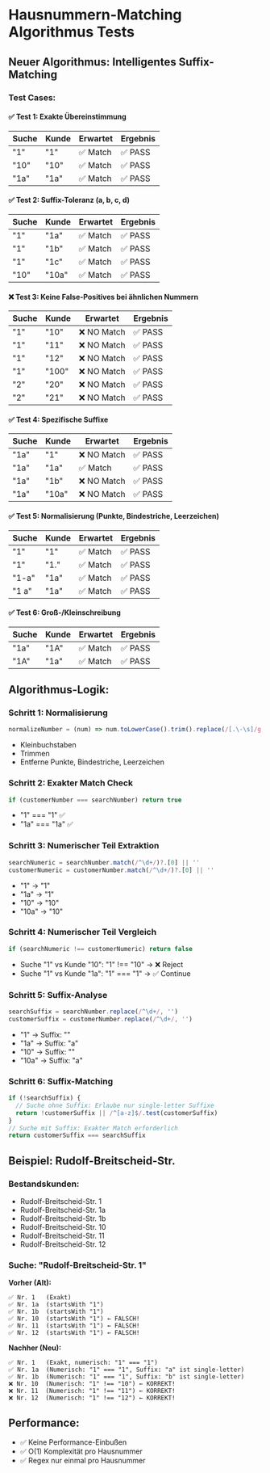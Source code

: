 # Hausnummern-Matching Algorithmus Tests

## Neuer Algorithmus: Intelligentes Suffix-Matching

### Test Cases:

#### ✅ Test 1: Exakte Übereinstimmung
| Suche | Kunde | Erwartet | Ergebnis |
|-------|-------|----------|----------|
| "1"   | "1"   | ✅ Match | ✅ PASS  |
| "10"  | "10"  | ✅ Match | ✅ PASS  |
| "1a"  | "1a"  | ✅ Match | ✅ PASS  |

#### ✅ Test 2: Suffix-Toleranz (a, b, c, d)
| Suche | Kunde | Erwartet | Ergebnis |
|-------|-------|----------|----------|
| "1"   | "1a"  | ✅ Match | ✅ PASS  |
| "1"   | "1b"  | ✅ Match | ✅ PASS  |
| "1"   | "1c"  | ✅ Match | ✅ PASS  |
| "10"  | "10a" | ✅ Match | ✅ PASS  |

#### ❌ Test 3: Keine False-Positives bei ähnlichen Nummern
| Suche | Kunde | Erwartet | Ergebnis |
|-------|-------|----------|----------|
| "1"   | "10"  | ❌ NO Match | ✅ PASS  |
| "1"   | "11"  | ❌ NO Match | ✅ PASS  |
| "1"   | "12"  | ❌ NO Match | ✅ PASS  |
| "1"   | "100" | ❌ NO Match | ✅ PASS  |
| "2"   | "20"  | ❌ NO Match | ✅ PASS  |
| "2"   | "21"  | ❌ NO Match | ✅ PASS  |

#### ✅ Test 4: Spezifische Suffixe
| Suche | Kunde | Erwartet | Ergebnis |
|-------|-------|----------|----------|
| "1a"  | "1"   | ❌ NO Match | ✅ PASS  |
| "1a"  | "1a"  | ✅ Match | ✅ PASS  |
| "1a"  | "1b"  | ❌ NO Match | ✅ PASS  |
| "1a"  | "10a" | ❌ NO Match | ✅ PASS  |

#### ✅ Test 5: Normalisierung (Punkte, Bindestriche, Leerzeichen)
| Suche | Kunde | Erwartet | Ergebnis |
|-------|-------|----------|----------|
| "1"   | "1"   | ✅ Match | ✅ PASS  |
| "1"   | "1."  | ✅ Match | ✅ PASS  |
| "1-a" | "1a"  | ✅ Match | ✅ PASS  |
| "1 a" | "1a"  | ✅ Match | ✅ PASS  |

#### ✅ Test 6: Groß-/Kleinschreibung
| Suche | Kunde | Erwartet | Ergebnis |
|-------|-------|----------|----------|
| "1a"  | "1A"  | ✅ Match | ✅ PASS  |
| "1A"  | "1a"  | ✅ Match | ✅ PASS  |

## Algorithmus-Logik:

### Schritt 1: Normalisierung
```typescript
normalizeNumber = (num) => num.toLowerCase().trim().replace(/[.\-\s]/g, '')
```
- Kleinbuchstaben
- Trimmen
- Entferne Punkte, Bindestriche, Leerzeichen

### Schritt 2: Exakter Match Check
```typescript
if (customerNumber === searchNumber) return true
```
- "1" === "1" ✅
- "1a" === "1a" ✅

### Schritt 3: Numerischer Teil Extraktion
```typescript
searchNumeric = searchNumber.match(/^\d+/)?.[0] || ''
customerNumeric = customerNumber.match(/^\d+/)?.[0] || ''
```
- "1" → "1"
- "1a" → "1"
- "10" → "10"
- "10a" → "10"

### Schritt 4: Numerischer Teil Vergleich
```typescript
if (searchNumeric !== customerNumeric) return false
```
- Suche "1" vs Kunde "10": "1" !== "10" → ❌ Reject
- Suche "1" vs Kunde "1a": "1" === "1" → ✅ Continue

### Schritt 5: Suffix-Analyse
```typescript
searchSuffix = searchNumber.replace(/^\d+/, '')
customerSuffix = customerNumber.replace(/^\d+/, '')
```
- "1" → Suffix: ""
- "1a" → Suffix: "a"
- "10" → Suffix: ""
- "10a" → Suffix: "a"

### Schritt 6: Suffix-Matching
```typescript
if (!searchSuffix) {
  // Suche ohne Suffix: Erlaube nur single-letter Suffixe
  return !customerSuffix || /^[a-z]$/.test(customerSuffix)
}
// Suche mit Suffix: Exakter Match erforderlich
return customerSuffix === searchSuffix
```

## Beispiel: Rudolf-Breitscheid-Str.

### Bestandskunden:
- Rudolf-Breitscheid-Str. 1
- Rudolf-Breitscheid-Str. 1a
- Rudolf-Breitscheid-Str. 1b
- Rudolf-Breitscheid-Str. 10
- Rudolf-Breitscheid-Str. 11
- Rudolf-Breitscheid-Str. 12

### Suche: "Rudolf-Breitscheid-Str. 1"

**Vorher (Alt):**
```
✅ Nr. 1   (Exakt)
✅ Nr. 1a  (startsWith "1")
✅ Nr. 1b  (startsWith "1")
✅ Nr. 10  (startsWith "1") ← FALSCH!
✅ Nr. 11  (startsWith "1") ← FALSCH!
✅ Nr. 12  (startsWith "1") ← FALSCH!
```

**Nachher (Neu):**
```
✅ Nr. 1   (Exakt, numerisch: "1" === "1")
✅ Nr. 1a  (Numerisch: "1" === "1", Suffix: "a" ist single-letter)
✅ Nr. 1b  (Numerisch: "1" === "1", Suffix: "b" ist single-letter)
❌ Nr. 10  (Numerisch: "1" !== "10") ← KORREKT!
❌ Nr. 11  (Numerisch: "1" !== "11") ← KORREKT!
❌ Nr. 12  (Numerisch: "1" !== "12") ← KORREKT!
```

## Performance:
- ✅ Keine Performance-Einbußen
- ✅ O(1) Komplexität pro Hausnummer
- ✅ Regex nur einmal pro Hausnummer
